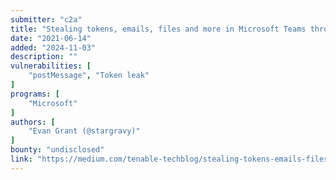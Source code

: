 ```yaml
---
submitter: "c2a"
title: "Stealing tokens, emails, files and more in Microsoft Teams through malicious tabs"
date: "2021-06-14"
added: "2024-11-03"
description: ""
vulnerabilities: [
    "postMessage", "Token leak"
]
programs: [
    "Microsoft"
]
authors: [
    "Evan Grant (@stargravy)"
]
bounty: "undisclosed"
link: "https://medium.com/tenable-techblog/stealing-tokens-emails-files-and-more-in-microsoft-teams-through-malicious-tabs-a7e5ff07b138"
---
```




